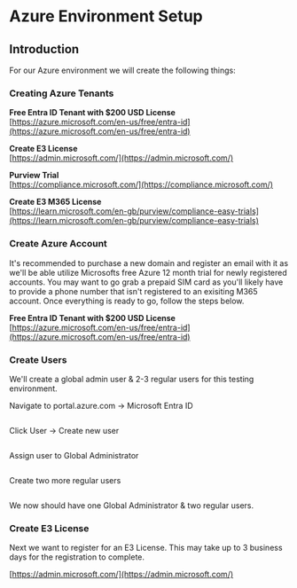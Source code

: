 # Azure Environment Setup



## Introduction

For our Azure environment we will create the following things:

### Creating Azure Tenants

**Free Entra ID Tenant with $200 USD License**\
[https://azure.microsoft.com/en-us/free/entra-id](https://azure.microsoft.com/en-us/free/entra-id)

**Create E3 License**\
[https://admin.microsoft.com/](https://admin.microsoft.com/)

**Purview Trial**\
[https://compliance.microsoft.com/](https://compliance.microsoft.com/)

**Create E3 M365 License**\
[https://learn.microsoft.com/en-gb/purview/compliance-easy-trials](https://learn.microsoft.com/en-gb/purview/compliance-easy-trials)



### Create Azure Account

It's recommended to purchase a new domain and register an email with it as we'll be able utilize Microsofts free Azure 12 month trial for newly registered accounts. You may want to go grab a prepaid SIM card as you'll likely have to provide a phone number that isn't registered to an exisiting M365 account. Once everything is ready to go, follow the steps below.

**Free Entra ID Tenant with $200 USD License**\
[https://azure.microsoft.com/en-us/free/entra-id](https://azure.microsoft.com/en-us/free/entra-id)

### Create Users

We'll create a global admin user & 2-3 regular users for this testing environment.

Navigate to portal.azure.com -> Microsoft Entra ID

<figure><img src="../.gitbook/assets/Screenshot 2024-07-09 at 9.30.53 AM.png" alt=""><figcaption></figcaption></figure>

Click User -> Create new user

<figure><img src="../.gitbook/assets/Screenshot 2024-07-09 at 9.32.48 AM.png" alt=""><figcaption></figcaption></figure>

Assign user to Global Administrator

<figure><img src="../.gitbook/assets/Screenshot 2024-07-09 at 9.37.14 AM.png" alt=""><figcaption></figcaption></figure>

Create two more regular users

<figure><img src="../.gitbook/assets/Screenshot 2024-07-09 at 9.46.30 AM.png" alt=""><figcaption></figcaption></figure>

We now should have one Global Administrator & two regular users.





### Create E3 License

Next we want to register for an E3 License. This may take up to 3 business days for the registration to complete.

[https://admin.microsoft.com/](https://admin.microsoft.com/)
